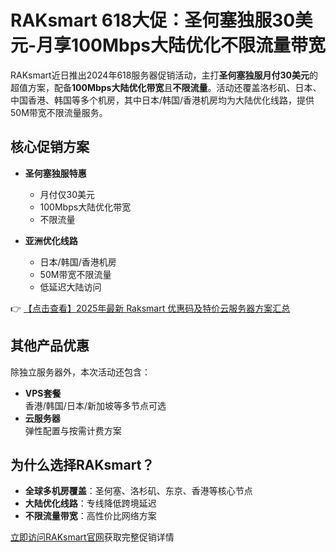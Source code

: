 # RAKsmart 618大促：圣何塞独服30美元-月享100Mbps大陆优化不限流量带宽

RAKsmart近日推出2024年618服务器促销活动，主打**圣何塞独服月付30美元**的超值方案，配备**100Mbps大陆优化带宽**且**不限流量**。活动还覆盖洛杉矶、日本、中国香港、韩国等多个机房，其中日本/韩国/香港机房均为大陆优化线路，提供50M带宽不限流量服务。

## 核心促销方案

- **圣何塞独服特惠**  
  - 月付仅30美元  
  - 100Mbps大陆优化带宽  
  - 不限流量  

- **亚洲优化线路**  
  - 日本/韩国/香港机房  
  - 50M带宽不限流量  
  - 低延迟大陆访问  

👉 [【点击查看】2025年最新 Raksmart 优惠码及特价云服务器方案汇总](https://bit.ly/raksmart)

## 其他产品优惠

除独立服务器外，本次活动还包含：

- **VPS套餐**  
  香港/韩国/日本/新加坡等多节点可选  
- **云服务器**  
  弹性配置与按需计费方案  

## 为什么选择RAKsmart？

- **全球多机房覆盖**：圣何塞、洛杉矶、东京、香港等核心节点  
- **大陆优化线路**：专线降低跨境延迟  
- **不限流量带宽**：高性价比网络方案  

[立即访问RAKsmart官网](https://bit.ly/raksmart)获取完整促销详情